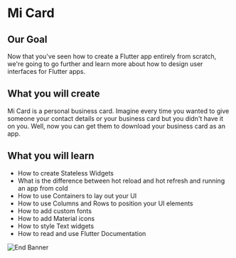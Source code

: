 

# Mi Card

## Our Goal

Now that you've seen how to create a Flutter app entirely from scratch, we're going to go further and learn more about how to design user interfaces for Flutter apps.

## What you will create

Mi Card is a personal business card. Imagine every time you wanted to give someone your contact details or your business card but you didn't have it on you. Well, now you can get them to download your business card as an app.

## What you will learn

* How to create Stateless Widgets
* What is the difference between hot reload and hot refresh and running an app from cold
* How to use Containers to lay out your UI
* How to use Columns and Rows to position your UI elements
* How to add custom fonts
* How to add Material icons
* How to style Text widgets
* How to read and use Flutter Documentation


![End Banner](https://github.com/londonappbrewery/Images/blob/master/readme-end-banner.png)
